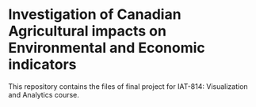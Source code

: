 # Investigation of Canadian Agricultural impacts on Environmental and Economic indicators

This repository contains the files of final project for IAT-814: Visualization and Analytics course.